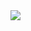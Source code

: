 <img src="https://web.archive.org/web/20090830230956/http://www.geocities.com/la_corsarie/welcome.gif">
